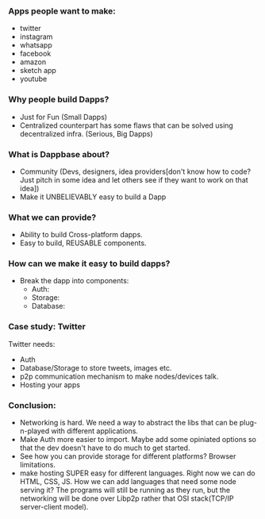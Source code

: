 ### Apps people want to make:

- twitter
- instagram
- whatsapp
- facebook
- amazon
- sketch app
- youtube

### Why people build Dapps?
- Just for Fun (Small Dapps)
- Centralized counterpart has some flaws that can be solved using decentralized infra. (Serious, Big Dapps)

### What is Dappbase about?
- Community (Devs, designers, idea providers[don't know how to code? Just pitch in some idea and let others see if they want to work on that idea])
- Make it UNBELIEVABLY easy to build a Dapp


### What we can provide?
- Ability to build Cross-platform dapps. 
- Easy to build, REUSABLE components.


### How can we make it easy to build dapps?
- Break the dapp into components:
    - Auth: 
    - Storage:
    - Database:

### Case study: Twitter
Twitter needs:
- Auth
- Database/Storage to store tweets, images etc.
- p2p communication mechanism to make nodes/devices talk. 
- Hosting your apps



### Conclusion:
- Networking is hard. We need a way to abstract the libs that can be plug-n-played with different applications.
- Make Auth more easier to import. Maybe add some opiniated options so that the dev doesn't have to do much to get started.
- See how you can provide storage for different platforms? Browser limitations.
- make hosting SUPER easy for different languages. Right now we can do HTML, CSS, JS. How we can add languages that need some node serving it? The programs will still be running as they run, but the networking will be done over Libp2p rather that OSI stack(TCP/IP server-client model).
